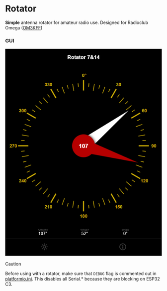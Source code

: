 # Rotator
**Simple** antenna rotator for amateur radio use. 
Designed for Radioclub Omega ([OM3KFF](https://www.om3kff.sk))

### GUI
![Screenshot of GUI.](GUI.png)

> [!CAUTION]
> Before using with a rotator, make sure that `DEBUG` flag is commented out in [platformio.ini](RotatorFW/platformio.ini). This disables all Serial.* because they are blocking on ESP32 C3.
